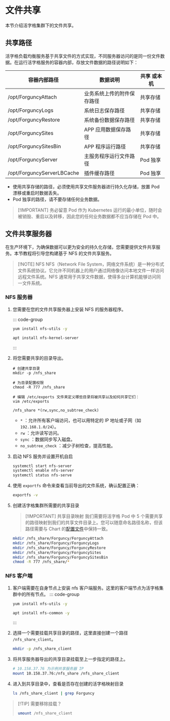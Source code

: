 # 文件共享

本节介绍活字格集群下的文件共享。

## 共享路径

活字格负载均衡服务基于共享文件的方式实现，不同服务器访问的是同一份文件数据。在运行活字格服务的容器内部，存放文件数据的路径说明如下：

| 容器内部路径               | 数据说明                   | 共享 或本机 |
| -------------------------- | -------------------------- | ----------- |
| /opt/ForguncyAttach        | 业务系统上传的附件保存路径 | 共享存储    |
| /opt/ForguncyLogs          | 系统日志保存路径           | 共享存储    |
| /opt/ForguncyRestore       | 系统备份数据保存路径       | 共享存储    |
| /opt/ForguncySites         | APP 应用数据保存路径       | 共享存储    |
| /opt/ForguncySitesBin      | APP 程序运行路径           | 共享存储    |
| /opt/ForguncyServer        | 主服务程序运行文件路径     | Pod 独享    |
| /opt/ForguncyServerLBCache | 插件缓存路径               | Pod 独享    |

-   使用共享存储的路径，必须使用共享文件服务器进行持久化存储，放置 Pod 漂移或重启时数据丢失。
-   Pod 独享的路径，请不要存储任何业务数据。

> [!IMPORTANT] 务必留意
> Pod 作为 Kubernetes 运行的最小单位，随时会被销毁、重启以及转移，因此您的任何业务数据都不应当存储在 Pod 中。

## 文件共享服务器

在生产环境下，为确保数据可以更为安全的持久化存储，您需要提供文件共享服务。本节教程将引导您构建基于 NFS 的文件共享服务。

> [!NOTE] NFS
> NFS（Network File System，网络文件系统）是一种分布式文件系统协议。它允许不同机器上的用户通过网络像访问本地文件一样访问远程文件系统。NFS 通常用于共享文件数据，使得多台计算机能够访问同一文件系统。

### NFS 服务器

1. 您需要在您的文件共享服务器上安装 NFS 的服务器程序。

    ::: code-group

    ```bash [CentOS]
    yum install nfs-utils -y
    ```

    ```bash [Ubuntu]
    apt install nfs-kernel-server
    ```

    :::

2. 将您需要共享的目录导出。

    ```bash{10}
    # 创建共享目录
    mkdir -p /nfs_share

    # 为目录配置权限
    chmod -R 777 /nfs_share

    # 编辑 /etc/exports 文件来定义哪些目录将被共享以及如何共享它们：
    vim /etc/exports

    /nfs_share *(rw,sync,no_subtree_check)
    ```

    - `*` ：允许所有客户端访问，也可以用特定的 IP 地址或子网（如 `192.168.1.0/24`）。
    - `rw` ：允许读写访问。
    - `sync` ：数据同步写入磁盘。
    - `no_subtree_check` ：减少子树检查，提高性能。

3. 启动 NFS 服务并设置开机自启

    ```bash
    systemctl start nfs-server
    systemctl enable nfs-server
    systemctl status nfs-serve
    ```

4. 使用 `exportfs` 命令来查看当前导出的文件系统，确认配置正确：

    ```bash
    exportfs -v

    ```

5. 创建活字格集群所需要的共享目录

    > [!IMPORTANT] 共享目录映射
    > 我们需要将活字格 Pod 中 5 个需要共享的路径映射到我们的共享文件目录上。您可以随意命名路径名称，但该路径需要与 Chart 的[配置文件](./chart-install#标准配置)中保持一致。

    ```bash
    mkdir /nfs_share/Forguncy/ForguncyAttach
    mkdir /nfs_share/Forguncy/ForguncyLogs
    mkdir /nfs_share/Forguncy/ForguncyRestore
    mkdir /nfs_share/Forguncy/ForguncySites
    mkdir /nfs_share/Forguncy/ForguncySitesBin
    chmod -R 777 /nfs_share/*
    ```

### NFS 客户端

1. 客户端需要在自身节点上安装 nfs 客户端服务。这里的客户端节点为活字格集群中的所有节点。
   ::: code-group

    ```bash [CentOS]
    yum install nfs-utils -y
    ```

    ```bash [Ubuntu]
    apt install nfs-common -y
    ```

    :::

2. 选择一个需要挂载共享目录的路径，这里直接创建一个路径 `/nfs_share_client`。

    ```bash
    mkdir -p /nfs_share_client
    ```

3. 将共享服务器导出的共享目录挂载至上一步指定的路径上。
    ```bash
    # 10.158.37.76 为示例共享服务器 IP
    mount 10.158.37.76:/nfs_share /nfs_share_client
    ```
4. 进入到共享目录中，查看是否存在创建的活字格映射目录
    ```bash
    ls /nfs_share_client | grep Forguncy
    ```

> [!TIP] 需要移除挂载？
>
> ```bash
> umount /nfs_share_client
> ```
